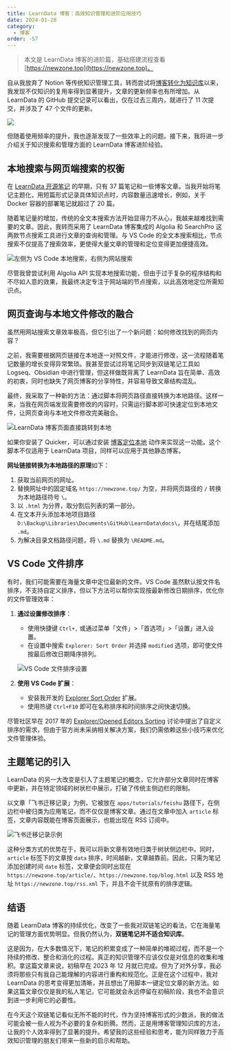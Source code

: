 ```yaml
---
title: LearnData 博客：高效知识管理和进阶应用技巧
date: 2024-01-28
category:
  - 博客
order: -57
---
```


> 本文是 LearnData 博客的进阶篇，基础搭建流程查看 [https://newzone.top](https://newzone.top)。

自从我放弃了 Notion 等传统知识管理工具，转而尝试将[博客转化为知识库](https://newzone.top/posts/2022-08-22-learndata_blog_to_knowledge_management.html)以来，我发现不仅知识的复用率得到显著提升，文章的更新频率也有所增加。从 LearnData 的 GitHub 提交记录可以看出，仅在过去三周内，就进行了 11 次提交，并涉及了 47 个文件的更新。

![](https://img.newzone.top/2023-12-12-19-00-11.png?imageMogr2/format/webp)

但随着使用频率的提升，我也逐渐发现了一些效率上的问题。接下来，我将进一步介绍关于知识搜索和管理方面的 LearnData 博客进阶经验。

## 本地搜索与网页端搜索的权衡

在 [LearnData 开源笔记](https://newzone.top/) 的早期，只有 37 篇笔记和一些博客文章。当我开始将笔记主题化，用短篇形式记录具体知识点时，内容数量迅速增长，例如，关于 Docker 容器的部署笔记就超过了 20 篇。

随着笔记量的增加，传统的全文本搜索方法开始显得力不从心，我越来越难找到需要的文章。因此，我转而采用了 LearnData 博客集成的 Algolia 和 SearchPro 这两款节点搜索工具进行文章的查询和管理。与 VS Code 的全文本搜索相比，节点搜索不仅提高了搜索效率，更使得大量文章的管理和定位变得更加便捷高效。

![](https://img.newzone.top/2023-12-12-08-01-10.png?imageMogr2/format/webp "左侧为 VS Code 本地搜索，右侧为网站搜索")

尽管我曾尝试利用 Algolia API 实现本地搜索功能，但由于过于复杂的程序结构和不尽如人意的效果，我最终决定专注于网站端的节点搜索，以此高效地定位所需知识点。

## 网页查询与本地文件修改的融合

虽然用网站搜索文章效率极高，但它引出了一个新问题：如何修改找到的网页内容？

之前，我需要根据网页链接在本地逐一对照文件，才能进行修改，这一流程随着笔记数量的增长变得异常繁琐。我甚至尝试过将笔记同步到双链笔记工具如 Logseq、Obsidian 中进行管理，但这样做既背离了 LearnData 旨在简单、高效的初衷，同时也缺失了网页博客的分享特性，并容易导致文章结构混乱。

最终，我采取了一种新的方法：通过脚本将网页路径直接转换为本地路径。这样一来，当我在网页端发现需要修改的内容时，只需运行脚本即可快速定位到本地文件，让网页查询与本地文件修改完美融合。

![](https://img.newzone.top/learndata2local.gif?imageMogr2/format/webp "LearnData 博客页面直接跳转到本地")

如果你安装了 Quicker，可以通过安装 [博客定位本地](https://getquicker.net/Sharedaction?code=7cd28948-74cb-433c-53de-08dbf9f189d3) 动作来实现这一功能。这个脚本不仅适用于 LearnData 项目，同样可以应用于其他静态博客。

**网址链接转换为本地路径的原理**如下：

1. 获取当前网页的网址。
2. 替换网址中的固定域名 `https://newzone.top/` 为空，并将网页路径的 `/` 转换为本地路径符号 `\`。
3. 以 `.html` 为分界，取分割后列表的第一部分。
4. 在文本开头添加本地项目路径 `D:\Backup\Libraries\Documents\GitHub\LearnData\docs\`，并在结尾添加 `.md`。
5. 为解决目录文档路径问题，将 `\.md` 替换为 `\README.md`。

## VS Code 文件排序

有时，我们可能需要在海量文章中定位最新的文件。VS Code 虽然默认按文件名排序，不支持自定义排序，但以下方法可以帮你实现按最新修改日期排序，优化你的文件管理效率：

1. **通过设置修改排序**：
    - 使用快捷键 `Ctrl+,` 或通过菜单「文件」>「首选项」>「设置」进入设置。
    - 在设置中搜索 `Explorer: Sort Order` 并选择 `modified` 选项，即可使文件按最后修改日期降序排列。

    ![VS Code 文件排序设置](https://img.newzone.top/2024-01-23-05-29-33.png?imageMogr2/format/webp)

2. **使用 VS Code 扩展**：
    - 安装我开发的 [Explorer Sort Order](https://marketplace.visualstudio.com/items?itemName=qingshun.explorer-sort-order) 扩展。
    - 使用热键 `Ctrl+F10` 即可在名称排序和时间排序之间快速切换。

尽管社区早在 2017 年的 [Explorer/Opened Editors Sorting](https://github.com/microsoft/vscode/issues/27286) 讨论中提出了自定义排序的需求，但由于官方尚未采纳相关解决方案，我们仍需依赖这些小技巧来优化文件管理体验。

## 主题笔记的引入

LearnData 的另一大改变是引入了主题笔记的概念，它允许部分文章同时在博客中更新，并在特定领域的树状栏中展示，打破了传统主侧边栏的限制。

以文章「飞书迁移记录」为例，它被放在 `apps/tutorials/feishu` 路径下，在侧边栏中被归类为应用笔记，而不仅仅是博客文章。通过在文章中加入 `article` 标签，文章内容既能在博客页面展示，也能出现在 RSS 订阅中。

![飞书迁移记录示例](https://img.newzone.top/2024-01-23-05-45-34.png?imageMogr2/format/webp)

这种分类方式的优势在于，我可以将新文章有效地归类于树状侧边栏中。同时，`article` 标签下的文章按 `data` 排序，时间越新，文章越靠前。因此，只需为笔记添加创建时间 `date` 标签，文章便会同时出现在 `https://newzone.top/article/`、`https://newzone.top/blog.html` 以及 RSS 地址 `https://newzone.top/rss.xml` 下，并且不会干扰原有的排序逻辑。

## 结语

随着 LearnData 博客的持续优化，改变了一些我对双链笔记的看法，它在海量笔记的管理方面优势明显。但我仍然认为，**双链笔记并不适合知识库**。

这是因为，在大多数情况下，笔记的积累变成了一种简单的堆砌过程，而不是一个持续的修改、整合和消化的过程。真正的知识管理不应该仅仅是对信息的收集和堆积。拿这篇文章来说，初稿早在 2023 年 12 月就已完成。但为了对外分享，我必须将那些只有我自己能理解的内容进行重构和规范化。正是在这个过程中，我对 LearnData 的思考变得更加清晰，并且想出了用脚本一键定位文章的新方法。如果这篇文章仅仅是我的私人笔记，它可能就会永远停留在初稿阶段，我也不会意识到进一步利用它的必要性。

在今天这个双链笔记看似无所不能的时代，作为坚持博客形式的少数派，我的做法可能会被一些人视为不必要的复杂和折腾。然而，正是用博客管理知识库的方法，让我的个人效率得到了显著的提升。希望我的这些经验和思考，能为同样致力于高效知识管理的朋友们带来一些新的启示和帮助。
